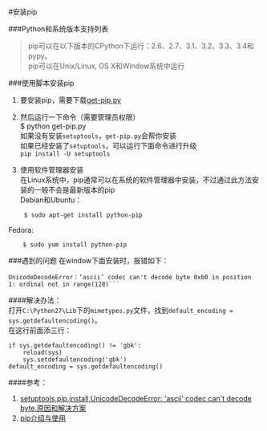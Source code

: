 #安装pip

###Python和系统版本支持列表
> pip可以在以下版本的CPython下运行：2.6、2.7、3.1、3.2、3.3、3.4和pypy。  
> pip可以在Unix/Linux, OS X和Window系统中运行

###使用脚本安装pip
1. 要安装pip，需要下载[get-pip.py](https://raw.github.com/pypa/pip/master/contrib/get-pip.py)
2. 然后运行一下命令（需要管理员权限）  
	$ python get-pip.py   
如果没有安装` setuptools `，` get-pip.py `会帮你安装   
如果已经安装了` setuptools `，可以运行下面命令进行升级   
	`pip install -U setuptools`  
3. 使用软件管理器安装  
在Linux系统中，pip通常可以在系统的软件管理器中安装，不过通过此方法安装的一般不会是最新版本的pip     
Debian和Ubuntu：   

	    $ sudo apt-get install python-pip
Fedora:  

	    $ sudo yum install python-pip

###遇到的问题
在window下面安装时，报错如下：   
    
	UnicodeDecodeError：‘ascii’ codec can't decode byte 0xb0 in position 1: ordinal not in range(128)```

####解决办法：  
打开`C:\Python27\Lib`下的`mimetypes.py`文件，找到`default_encoding = sys.getdefaultencoding()`。   
在这行前面添三行：    
    
	if sys.getdefaultencoding() != 'gbk':  
	    reload(sys)   
	    sys.setdefaultencoding('gbk')  
    default_encoding = sys.getdefaultencoding()   
	

####参考：
1. [setuptools,pip,install,UnicodeDecodeError: 'ascii' codec can't decode byte.原因和解决方案](http://blog.csdn.net/hugleecool/article/details/17996993)      
2. [pip介绍与使用](http://zhonghuan.info/2014/10/01/pip%E4%BB%8B%E7%BB%8D%E4%B8%8E%E4%BD%BF%E7%94%A8/)